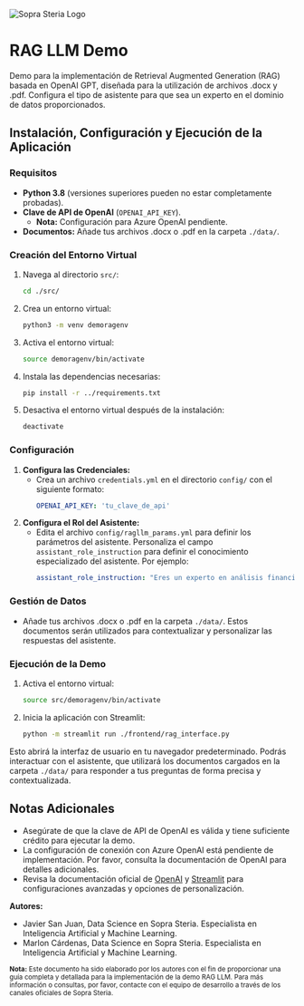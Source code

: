 ![Sopra Steria Logo](https://www.soprasteria.com/ResourcePackages/Bootstrap4/assets/dist/logos/logo-soprasteria.svg)

# RAG LLM Demo

Demo para la implementación de Retrieval Augmented Generation (RAG) basada en OpenAI GPT, diseñada para la utilización de archivos .docx y .pdf. Configura el tipo de asistente para que sea un experto en el dominio de datos proporcionados.

## Instalación, Configuración y Ejecución de la Aplicación

### Requisitos
- **Python 3.8** (versiones superiores pueden no estar completamente probadas).
- **Clave de API de OpenAI** (`OPENAI_API_KEY`). 
  - **Nota:** Configuración para Azure OpenAI pendiente.
- **Documentos:** Añade tus archivos .docx o .pdf en la carpeta `./data/`.

### Creación del Entorno Virtual

1. Navega al directorio `src/`:
    ```bash
    cd ./src/
    ```
2. Crea un entorno virtual:
    ```bash
    python3 -m venv demoragenv
    ```
3. Activa el entorno virtual:
    ```bash
    source demoragenv/bin/activate
    ```
4. Instala las dependencias necesarias:
    ```bash
    pip install -r ../requirements.txt
    ```
5. Desactiva el entorno virtual después de la instalación:
    ```bash
    deactivate
    ```

### Configuración

1. **Configura las Credenciales:**
   - Crea un archivo `credentials.yml` en el directorio `config/` con el siguiente formato:
     ```yaml
     OPENAI_API_KEY: 'tu_clave_de_api'
     ```
2. **Configura el Rol del Asistente:**
   - Edita el archivo `config/ragllm_params.yml` para definir los parámetros del asistente. Personaliza el campo `assistant_role_instruction` para definir el conocimiento especializado del asistente. Por ejemplo:
     ```yaml
     assistant_role_instruction: "Eres un experto en análisis financiero. Responde a preguntas relacionadas con finanzas y contabilidad."
     ```

### Gestión de Datos

- Añade tus archivos .docx o .pdf en la carpeta `./data/`. Estos documentos serán utilizados para contextualizar y personalizar las respuestas del asistente.

### Ejecución de la Demo

1. Activa el entorno virtual:
    ```bash
    source src/demoragenv/bin/activate
    ```
2. Inicia la aplicación con Streamlit:
    ```bash
    python -m streamlit run ./frontend/rag_interface.py
    ```

Esto abrirá la interfaz de usuario en tu navegador predeterminado. Podrás interactuar con el asistente, que utilizará los documentos cargados en la carpeta `./data/` para responder a tus preguntas de forma precisa y contextualizada.

## Notas Adicionales
- Asegúrate de que la clave de API de OpenAI es válida y tiene suficiente crédito para ejecutar la demo.
- La configuración de conexión con Azure OpenAI está pendiente de implementación. Por favor, consulta la documentación de OpenAI para detalles adicionales.
- Revisa la documentación oficial de [OpenAI](https://beta.openai.com/docs/) y [Streamlit](https://docs.streamlit.io/) para configuraciones avanzadas y opciones de personalización.

**Autores:**
- Javier San Juan, Data Science en Sopra Steria. Especialista en Inteligencia Artificial y Machine Learning.
- Marlon Cárdenas, Data Science en Sopra Steria. Especialista en Inteligencia Artificial y Machine Learning.

<sub>**Nota:** Este documento ha sido elaborado por los autores con el fin de proporcionar una guía completa y detallada para la implementación de la demo RAG LLM. Para más información o consultas, por favor, contacte con el equipo de desarrollo a través de los canales oficiales de Sopra Steria.</sub>


